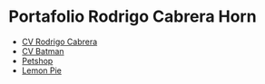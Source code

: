 <html lang="en">
<head>
    <meta charset="UTF-8">
    <meta http-equiv="X-UA-Compatible" content="IE=edge">
    <meta name="viewport" content="width=device-width, initial-scale=1.0">
    <title>Front End I</title>
</head>
<body>
    <h1>Portafolio Rodrigo Cabrera Horn</h1>
    <ul>
        <li><a href="./cv-personal/index.html">CV Rodrigo Cabrera</a></li>
        <li><a href="./cv-batman/index.html">CV Batman</a></li>
        <li><a href="./petshop/index.html">Petshop</a></li>
        <li><a href="./LemonPie/index.html">Lemon Pie</a></li>
    </ul>
</body>
</html>

